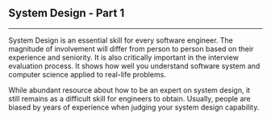 ## System Design - Part 1
<hr/>

System Design is an essential skill for every software engineer. The magnitude of involvement will differ from person to person based on their experience and seniority. It is also critically important in the interview evaluation process. It shows how well you understand software system and computer science applied to real-life problems.

While abundant resource about how to be an expert on system design, it still remains as a difficult skill for engineers to obtain. Usually, people are biased by years of experience when judging your system design capability. 
<!--stackedit_data:
eyJoaXN0b3J5IjpbNjE2MzMxNjksLTY2MTMwMjQ1NSwxNDk1Nj
QwMTc3LC02MzI3ODUzOTVdfQ==
-->